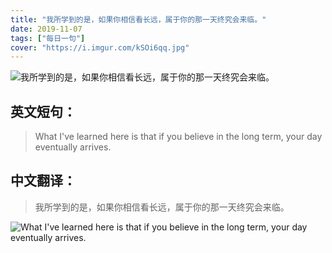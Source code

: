 ```yaml
---
title: "我所学到的是，如果你相信看长远，属于你的那一天终究会来临。"
date: 2019-11-07
tags: ["每日一句"]
cover: "https://i.imgur.com/kSOi6qq.jpg"
---
```


![我所学到的是，如果你相信看长远，属于你的那一天终究会来临。](https://i.imgur.com/q3Wp5wE.jpg)

## 英文短句：
> What I've learned here is that if you believe in the long term, your day eventually arrives.

<!--more-->

## 中文翻译：
> 我所学到的是，如果你相信看长远，属于你的那一天终究会来临。

![What I've learned here is that if you believe in the long term, your day eventually arrives.](https://i.imgur.com/tmVbgmN.jpg)

